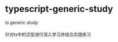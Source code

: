 <!--
 * @Author: yuta
 * @Date: 2021-04-02 12:02:37
 * @LastEditTime: 2021-04-02 12:02:55
 * @LastEditors: yuta
-->
# typescript-generic-study
ts generic study
####
针对ts中的泛型进行深入学习并结合实践练习
